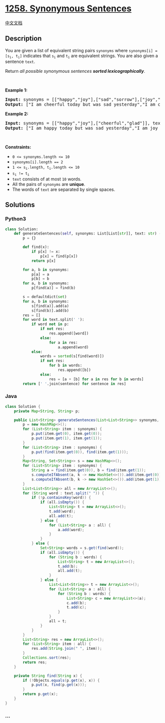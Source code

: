 # [1258. Synonymous Sentences](https://leetcode.com/problems/synonymous-sentences)

[中文文档](/solution/1200-1299/1258.Synonymous%20Sentences/README.md)

## Description

<p>You are given a list of equivalent string pairs <code>synonyms</code> where <code>synonyms[i] = [s<sub>i</sub>, t<sub>i</sub>]</code> indicates that <code>s<sub>i</sub></code> and <code>t<sub>i</sub></code> are equivalent strings. You are also given a sentence <code>text</code>.</p>

<p>Return <em>all possible synonymous sentences <strong>sorted lexicographically</strong></em>.</p>

<p>&nbsp;</p>
<p><strong class="example">Example 1:</strong></p>

<pre>
<strong>Input:</strong> synonyms = [[&quot;happy&quot;,&quot;joy&quot;],[&quot;sad&quot;,&quot;sorrow&quot;],[&quot;joy&quot;,&quot;cheerful&quot;]], text = &quot;I am happy today but was sad yesterday&quot;
<strong>Output:</strong> [&quot;I am cheerful today but was sad yesterday&quot;,&quot;I am cheerful today but was sorrow yesterday&quot;,&quot;I am happy today but was sad yesterday&quot;,&quot;I am happy today but was sorrow yesterday&quot;,&quot;I am joy today but was sad yesterday&quot;,&quot;I am joy today but was sorrow yesterday&quot;]
</pre>

<p><strong class="example">Example 2:</strong></p>

<pre>
<strong>Input:</strong> synonyms = [[&quot;happy&quot;,&quot;joy&quot;],[&quot;cheerful&quot;,&quot;glad&quot;]], text = &quot;I am happy today but was sad yesterday&quot;
<strong>Output:</strong> [&quot;I am happy today but was sad yesterday&quot;,&quot;I am joy today but was sad yesterday&quot;]
</pre>

<p>&nbsp;</p>
<p><strong>Constraints:</strong></p>

<ul>
	<li><code>0 &lt;= synonyms.length &lt;= 10</code></li>
	<li><code>synonyms[i].length == 2</code></li>
	<li><code>1 &lt;= s<sub>i</sub>.length,<sub> </sub>t<sub>i</sub>.length &lt;= 10</code></li>
	<li><code>s<sub>i</sub> != t<sub>i</sub></code></li>
	<li><code>text</code> consists of at most <code>10</code> words.</li>
	<li>All the pairs of&nbsp;<code>synonyms</code> are <strong>unique</strong>.</li>
	<li>The words of <code>text</code> are separated by single spaces.</li>
</ul>

## Solutions

<!-- tabs:start -->

### **Python3**

```python
class Solution:
    def generateSentences(self, synonyms: List[List[str]], text: str) -> List[str]:
        p = {}

        def find(x):
            if p[x] != x:
                p[x] = find(p[x])
            return p[x]

        for a, b in synonyms:
            p[a] = a
            p[b] = b
        for a, b in synonyms:
            p[find(a)] = find(b)

        s = defaultdict(set)
        for a, b in synonyms:
            s[find(a)].add(a)
            s[find(b)].add(b)
        res = []
        for word in text.split(' '):
            if word not in p:
                if not res:
                    res.append([word])
                else:
                    for a in res:
                        a.append(word)
            else:
                words = sorted(s[find(word)])
                if not res:
                    for b in words:
                        res.append([b])
                else:
                    res = [a + [b] for a in res for b in words]
        return [' '.join(sentence) for sentence in res]
```

### **Java**

```java
class Solution {
    private Map<String, String> p;

    public List<String> generateSentences(List<List<String>> synonyms, String text) {
        p = new HashMap<>();
        for (List<String> item : synonyms) {
            p.put(item.get(0), item.get(0));
            p.put(item.get(1), item.get(1));
        }
        for (List<String> item : synonyms) {
            p.put(find(item.get(0)), find(item.get(1)));
        }
        Map<String, Set<String>> s = new HashMap<>();
        for (List<String> item : synonyms) {
            String a = find(item.get(0)), b = find(item.get(1));
            s.computeIfAbsent(a, k -> new HashSet<>()).add(item.get(0));
            s.computeIfAbsent(b, k -> new HashSet<>()).add(item.get(1));
        }
        List<List<String>> all = new ArrayList<>();
        for (String word : text.split(" ")) {
            if (!p.containsKey(word)) {
                if (all.isEmpty()) {
                    List<String> t = new ArrayList<>();
                    t.add(word);
                    all.add(t);
                } else {
                    for (List<String> a : all) {
                        a.add(word);
                    }
                }
            } else {
                Set<String> words = s.get(find(word));
                if (all.isEmpty()) {
                    for (String b : words) {
                        List<String> t = new ArrayList<>();
                        t.add(b);
                        all.add(t);
                    }
                } else {
                    List<List<String>> t = new ArrayList<>();
                    for (List<String> a : all) {
                        for (String b : words) {
                            List<String> c = new ArrayList<>(a);
                            c.add(b);
                            t.add(c);
                        }
                    }
                    all = t;
                }
            }
        }
        List<String> res = new ArrayList<>();
        for (List<String> item : all) {
            res.add(String.join(" ", item));
        }
        Collections.sort(res);
        return res;
    }

    private String find(String x) {
        if (!Objects.equals(p.get(x), x)) {
            p.put(x, find(p.get(x)));
        }
        return p.get(x);
    }
}
```

### **...**

```

```

<!-- tabs:end -->
